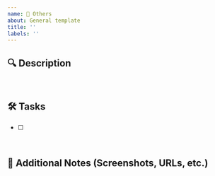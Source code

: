 ```yaml
---
name: 📍 Others
about: General template
title: ''
labels: ''
---
```


## 🔍 Description

> 

<br />

## 🛠 Tasks

- [ ] 

<br />

## 💬 Additional Notes (Screenshots, URLs, etc.)
